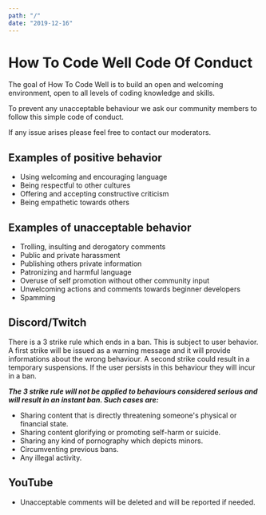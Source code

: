 ```yaml
---
path: "/"
date: "2019-12-16"
---
```

# How To Code Well Code Of Conduct

The goal of How To Code Well is to build an open and welcoming environment, open to all levels of coding knowledge and skills.

To prevent any unacceptable behaviour we ask our community members to follow this simple code of conduct.

If any issue arises please feel free to contact our moderators.

## Examples of positive behavior
- Using welcoming and encouraging language
- Being respectful to other cultures
- Offering and accepting constructive criticism
- Being empathetic towards others

## Examples of unacceptable behavior
- Trolling, insulting and derogatory comments
- Public and private harassment
- Publishing others private information
- Patronizing and harmful language
- Overuse of self promotion without other community input  
- Unwelcoming actions and comments towards beginner developers
- Spamming

## Discord/Twitch
There is a 3 strike rule which ends in a ban. This is subject to user behavior. A first strike will be issued as a warning message and it will provide informations about the wrong behaviour. A second strike could result in a temporary suspensions. If the user persists in this behaviour they will incur in a ban.

**_The 3 strike rule will not be applied to behaviours considered serious and will result in an instant ban. Such cases are:_**
- Sharing content that is directly threatening someone's physical or financial state.
- Sharing content glorifying or promoting self-harm or suicide.
- Sharing any kind of pornography which depicts minors.
- Circumventing previous bans.
- Any illegal activity. 

## YouTube
- Unacceptable comments will be deleted and will be reported if needed.
